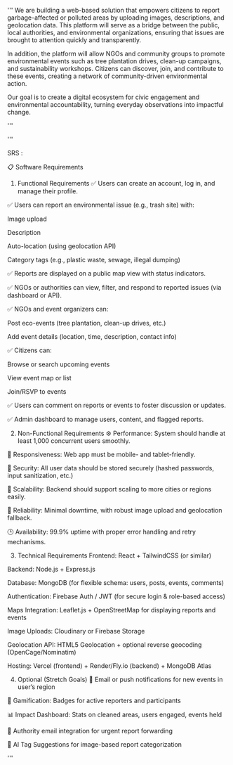 '''
We are building a web-based solution that empowers citizens to report garbage-affected or polluted areas by uploading images, descriptions, and geolocation data. This platform will serve as a bridge between the public, local authorities, and environmental organizations, ensuring that issues are brought to attention quickly and transparently.

In addition, the platform will allow NGOs and community groups to promote environmental events such as tree plantation drives, clean-up campaigns, and sustainability workshops. Citizens can discover, join, and contribute to these events, creating a network of community-driven environmental action.

Our goal is to create a digital ecosystem for civic engagement and environmental accountability, turning everyday observations into impactful change.

'''

'''

SRS : 

📋 Software Requirements
1. Functional Requirements
✅ Users can create an account, log in, and manage their profile.

✅ Users can report an environmental issue (e.g., trash site) with:

Image upload

Description

Auto-location (using geolocation API)

Category tags (e.g., plastic waste, sewage, illegal dumping)

✅ Reports are displayed on a public map view with status indicators.

✅ NGOs or authorities can view, filter, and respond to reported issues (via dashboard or API).

✅ NGOs and event organizers can:

Post eco-events (tree plantation, clean-up drives, etc.)

Add event details (location, time, description, contact info)

✅ Citizens can:

Browse or search upcoming events

View event map or list

Join/RSVP to events

✅ Users can comment on reports or events to foster discussion or updates.

✅ Admin dashboard to manage users, content, and flagged reports.

2. Non-Functional Requirements
⚙️ Performance: System should handle at least 1,000 concurrent users smoothly.

📱 Responsiveness: Web app must be mobile- and tablet-friendly.

🔐 Security: All user data should be stored securely (hashed passwords, input sanitization, etc.)

🧩 Scalability: Backend should support scaling to more cities or regions easily.

🧪 Reliability: Minimal downtime, with robust image upload and geolocation fallback.

🕒 Availability: 99.9% uptime with proper error handling and retry mechanisms.

3. Technical Requirements
Frontend: React + TailwindCSS (or similar)

Backend: Node.js + Express.js

Database: MongoDB (for flexible schema: users, posts, events, comments)

Authentication: Firebase Auth / JWT (for secure login & role-based access)

Maps Integration: Leaflet.js + OpenStreetMap for displaying reports and events

Image Uploads: Cloudinary or Firebase Storage

Geolocation API: HTML5 Geolocation + optional reverse geocoding (OpenCage/Nominatim)

Hosting: Vercel (frontend) + Render/Fly.io (backend) + MongoDB Atlas

4. Optional (Stretch Goals)
🔔 Email or push notifications for new events in user’s region

🏅 Gamification: Badges for active reporters and participants

📊 Impact Dashboard: Stats on cleaned areas, users engaged, events held

📧 Authority email integration for urgent report forwarding

🧠 AI Tag Suggestions for image-based report categorization

'''